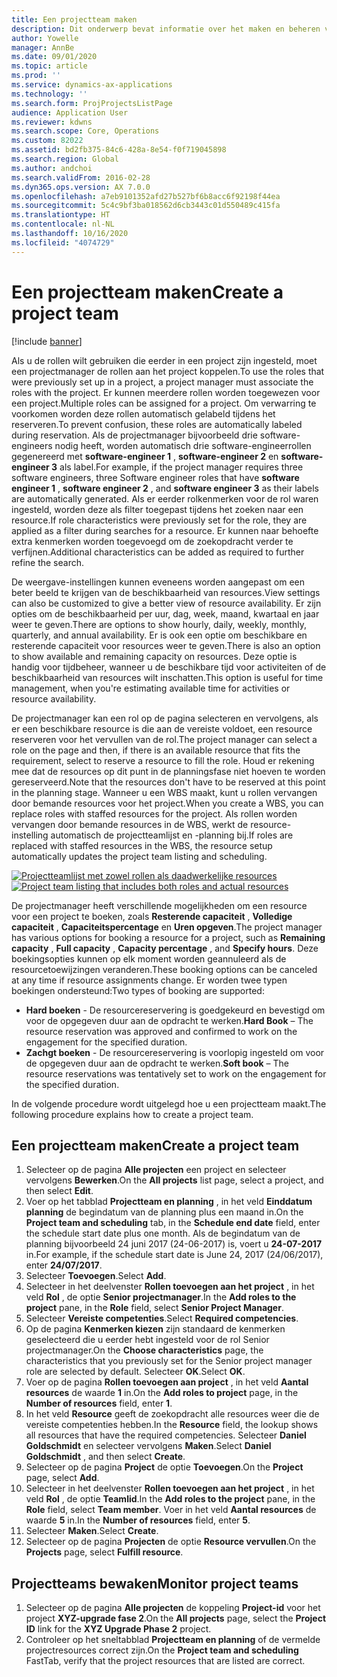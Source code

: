 ```yaml
---
title: Een projectteam maken
description: Dit onderwerp bevat informatie over het maken en beheren van projectteams.
author: Yowelle
manager: AnnBe
ms.date: 09/01/2020
ms.topic: article
ms.prod: ''
ms.service: dynamics-ax-applications
ms.technology: ''
ms.search.form: ProjProjectsListPage
audience: Application User
ms.reviewer: kdwns
ms.search.scope: Core, Operations
ms.custom: 82022
ms.assetid: bd2fb375-84c6-428a-8e54-f0f719045898
ms.search.region: Global
ms.author: andchoi
ms.search.validFrom: 2016-02-28
ms.dyn365.ops.version: AX 7.0.0
ms.openlocfilehash: a7eb9101352afd27b527bf6b8acc6f92198f44ea
ms.sourcegitcommit: 5c4c9bf3ba018562d6cb3443c01d550489c415fa
ms.translationtype: HT
ms.contentlocale: nl-NL
ms.lasthandoff: 10/16/2020
ms.locfileid: "4074729"
---
```

# <a name="create-a-project-team"></a><span data-ttu-id="2a89d-103">Een projectteam maken</span><span class="sxs-lookup"><span data-stu-id="2a89d-103">Create a project team</span></span>

[!include [banner](../includes/banner.md)]

<span data-ttu-id="2a89d-104">Als u de rollen wilt gebruiken die eerder in een project zijn ingesteld, moet een projectmanager de rollen aan het project koppelen.</span><span class="sxs-lookup"><span data-stu-id="2a89d-104">To use the roles that were previously set up in a project, a project manager must associate the roles with the project.</span></span> <span data-ttu-id="2a89d-105">Er kunnen meerdere rollen worden toegewezen voor een project.</span><span class="sxs-lookup"><span data-stu-id="2a89d-105">Multiple roles can be assigned for a project.</span></span> <span data-ttu-id="2a89d-106">Om verwarring te voorkomen worden deze rollen automatisch gelabeld tijdens het reserveren.</span><span class="sxs-lookup"><span data-stu-id="2a89d-106">To prevent confusion, these roles are automatically labeled during reservation.</span></span> <span data-ttu-id="2a89d-107">Als de projectmanager bijvoorbeeld drie software-engineers nodig heeft, worden automatisch drie software-engineerrollen gegenereerd met **software-engineer 1** , **software-engineer 2** en **software-engineer 3** als label.</span><span class="sxs-lookup"><span data-stu-id="2a89d-107">For example, if the project manager requires three software engineers, three Software engineer roles that have **software engineer 1** , **software engineer 2** , and **software engineer 3** as their labels are automatically generated.</span></span> <span data-ttu-id="2a89d-108">Als er eerder rolkenmerken voor de rol waren ingesteld, worden deze als filter toegepast tijdens het zoeken naar een resource.</span><span class="sxs-lookup"><span data-stu-id="2a89d-108">If role characteristics were previously set for the role, they are applied as a filter during searches for a resource.</span></span> <span data-ttu-id="2a89d-109">Er kunnen naar behoefte extra kenmerken worden toegevoegd om de zoekopdracht verder te verfijnen.</span><span class="sxs-lookup"><span data-stu-id="2a89d-109">Additional characteristics can be added as required to further refine the search.</span></span>

<span data-ttu-id="2a89d-110">De weergave-instellingen kunnen eveneens worden aangepast om een beter beeld te krijgen van de beschikbaarheid van resources.</span><span class="sxs-lookup"><span data-stu-id="2a89d-110">View settings can also be customized to give a better view of resource availability.</span></span> <span data-ttu-id="2a89d-111">Er zijn opties om de beschikbaarheid per uur, dag, week, maand, kwartaal en jaar weer te geven.</span><span class="sxs-lookup"><span data-stu-id="2a89d-111">There are options to show hourly, daily, weekly, monthly, quarterly, and annual availability.</span></span> <span data-ttu-id="2a89d-112">Er is ook een optie om beschikbare en resterende capaciteit voor resources weer te geven.</span><span class="sxs-lookup"><span data-stu-id="2a89d-112">There is also an option to show available and remaining capacity on resources.</span></span> <span data-ttu-id="2a89d-113">Deze optie is handig voor tijdbeheer, wanneer u de beschikbare tijd voor activiteiten of de beschikbaarheid van resources wilt inschatten.</span><span class="sxs-lookup"><span data-stu-id="2a89d-113">This option is useful for time management, when you're estimating available time for activities or resource availability.</span></span>

<span data-ttu-id="2a89d-114">De projectmanager kan een rol op de pagina selecteren en vervolgens, als er een beschikbare resource is die aan de vereiste voldoet, een resource reserveren voor het vervullen van de rol.</span><span class="sxs-lookup"><span data-stu-id="2a89d-114">The project manager can select a role on the page and then, if there is an available resource that fits the requirement, select to reserve a resource to fill the role.</span></span> <span data-ttu-id="2a89d-115">Houd er rekening mee dat de resources op dit punt in de planningsfase niet hoeven te worden gereserveerd.</span><span class="sxs-lookup"><span data-stu-id="2a89d-115">Note that the resources don't have to be reserved at this point in the planning stage.</span></span> <span data-ttu-id="2a89d-116">Wanneer u een WBS maakt, kunt u rollen vervangen door bemande resources voor het project.</span><span class="sxs-lookup"><span data-stu-id="2a89d-116">When you create a WBS, you can replace roles with staffed resources for the project.</span></span> <span data-ttu-id="2a89d-117">Als rollen worden vervangen door bemande resources in de WBS, werkt de resource-instelling automatisch de projectteamlijst en -planning bij.</span><span class="sxs-lookup"><span data-stu-id="2a89d-117">If roles are replaced with staffed resources in the WBS, the resource setup automatically updates the project team listing and scheduling.</span></span>

<span data-ttu-id="2a89d-118">[![Projectteamlijst met zowel rollen als daadwerkelijke resources](./media/projectresourcing03-1024x368.jpg)](./media/projectresourcing03.jpg)</span><span class="sxs-lookup"><span data-stu-id="2a89d-118">[![Project team listing that includes both roles and actual resources](./media/projectresourcing03-1024x368.jpg)](./media/projectresourcing03.jpg)</span></span> 

<span data-ttu-id="2a89d-119">De projectmanager heeft verschillende mogelijkheden om een resource voor een project te boeken, zoals **Resterende capaciteit** , **Volledige capaciteit** , **Capaciteitspercentage** en **Uren opgeven**.</span><span class="sxs-lookup"><span data-stu-id="2a89d-119">The project manager has various options for booking a resource for a project, such as **Remaining capacity** , **Full capacity** , **Capacity percentage** , and **Specify hours**.</span></span> <span data-ttu-id="2a89d-120">Deze boekingsopties kunnen op elk moment worden geannuleerd als de resourcetoewijzingen veranderen.</span><span class="sxs-lookup"><span data-stu-id="2a89d-120">These booking options can be canceled at any time if resource assignments change.</span></span> <span data-ttu-id="2a89d-121">Er worden twee typen boekingen ondersteund:</span><span class="sxs-lookup"><span data-stu-id="2a89d-121">Two types of booking are supported:</span></span>

- <span data-ttu-id="2a89d-122">**Hard boeken** - De resourcereservering is goedgekeurd en bevestigd om voor de opgegeven duur aan de opdracht te werken.</span><span class="sxs-lookup"><span data-stu-id="2a89d-122">**Hard Book** – The resource reservation was approved and confirmed to work on the engagement for the specified duration.</span></span>
- <span data-ttu-id="2a89d-123">**Zachgt boeken** - De resourcereservering is voorlopig ingesteld om voor de opgegeven duur aan de opdracht te werken.</span><span class="sxs-lookup"><span data-stu-id="2a89d-123">**Soft book** – The resource reservations was tentatively set to work on the engagement for the specified duration.</span></span>

<span data-ttu-id="2a89d-124">In de volgende procedure wordt uitgelegd hoe u een projectteam maakt.</span><span class="sxs-lookup"><span data-stu-id="2a89d-124">The following procedure explains how to create a project team.</span></span>

## <a name="create-a-project-team"></a><span data-ttu-id="2a89d-125">Een projectteam maken</span><span class="sxs-lookup"><span data-stu-id="2a89d-125">Create a project team</span></span>

1. <span data-ttu-id="2a89d-126">Selecteer op de pagina **Alle projecten** een project en selecteer vervolgens **Bewerken**.</span><span class="sxs-lookup"><span data-stu-id="2a89d-126">On the **All projects** list page, select a project, and then select **Edit**.</span></span>
2. <span data-ttu-id="2a89d-127">Voer op het tabblad **Projectteam en planning** , in het veld **Einddatum planning** de begindatum van de planning plus een maand in.</span><span class="sxs-lookup"><span data-stu-id="2a89d-127">On the **Project team and scheduling** tab, in the **Schedule end date** field, enter the schedule start date plus one month.</span></span> <span data-ttu-id="2a89d-128">Als de begindatum van de planning bijvoorbeeld 24 juni 2017 (24-06-2017) is, voert u **24-07-2017** in.</span><span class="sxs-lookup"><span data-stu-id="2a89d-128">For example, if the schedule start date is June 24, 2017 (24/06/2017), enter **24/07/2017**.</span></span>
3. <span data-ttu-id="2a89d-129">Selecteer **Toevoegen**.</span><span class="sxs-lookup"><span data-stu-id="2a89d-129">Select **Add**.</span></span>
4. <span data-ttu-id="2a89d-130">Selecteer in het deelvenster **Rollen toevoegen aan het project** , in het veld **Rol** , de optie **Senior projectmanager**.</span><span class="sxs-lookup"><span data-stu-id="2a89d-130">In the **Add roles to the project** pane, in the **Role** field, select **Senior Project Manager**.</span></span>
5. <span data-ttu-id="2a89d-131">Selecteer **Vereiste competenties**.</span><span class="sxs-lookup"><span data-stu-id="2a89d-131">Select **Required competencies**.</span></span>
6. <span data-ttu-id="2a89d-132">Op de pagina **Kenmerken kiezen** zijn standaard de kenmerken geselecteerd die u eerder hebt ingesteld voor de rol Senior projectmanager.</span><span class="sxs-lookup"><span data-stu-id="2a89d-132">On the **Choose characteristics** page, the characteristics that you previously set for the Senior project manager role are selected by default.</span></span> <span data-ttu-id="2a89d-133">Selecteer **OK**.</span><span class="sxs-lookup"><span data-stu-id="2a89d-133">Select **OK**.</span></span>
7. <span data-ttu-id="2a89d-134">Voer op de pagina **Rollen toevoegen aan project** , in het veld **Aantal resources** de waarde **1** in.</span><span class="sxs-lookup"><span data-stu-id="2a89d-134">On the **Add roles to project** page, in the **Number of resources** field, enter **1**.</span></span>
8. <span data-ttu-id="2a89d-135">In het veld **Resource** geeft de zoekopdracht alle resources weer die de vereiste competenties hebben.</span><span class="sxs-lookup"><span data-stu-id="2a89d-135">In the **Resource** field, the lookup shows all resources that have the required competencies.</span></span> <span data-ttu-id="2a89d-136">Selecteer **Daniel Goldschmidt** en selecteer vervolgens **Maken**.</span><span class="sxs-lookup"><span data-stu-id="2a89d-136">Select **Daniel Goldschmidt** , and then select **Create**.</span></span>
9. <span data-ttu-id="2a89d-137">Selecteer op de pagina **Project** de optie **Toevoegen**.</span><span class="sxs-lookup"><span data-stu-id="2a89d-137">On the **Project** page, select **Add**.</span></span>
10. <span data-ttu-id="2a89d-138">Selecteer in het deelvenster **Rollen toevoegen aan het project** , in het veld **Rol** , de optie **Teamlid**.</span><span class="sxs-lookup"><span data-stu-id="2a89d-138">In the **Add roles to the project** pane, in the **Role** field, select **Team member**.</span></span> <span data-ttu-id="2a89d-139">Voer in het veld **Aantal resources** de waarde **5** in.</span><span class="sxs-lookup"><span data-stu-id="2a89d-139">In the **Number of resources** field, enter **5**.</span></span>
11. <span data-ttu-id="2a89d-140">Selecteer **Maken**.</span><span class="sxs-lookup"><span data-stu-id="2a89d-140">Select **Create**.</span></span>
12. <span data-ttu-id="2a89d-141">Selecteer op de pagina **Projecten** de optie **Resource vervullen**.</span><span class="sxs-lookup"><span data-stu-id="2a89d-141">On the **Projects** page, select **Fulfill resource**.</span></span>

## <a name="monitor-project-teams"></a><span data-ttu-id="2a89d-142">Projectteams bewaken</span><span class="sxs-lookup"><span data-stu-id="2a89d-142">Monitor project teams</span></span>
1. <span data-ttu-id="2a89d-143">Selecteer op de pagina **Alle projecten** de koppeling **Project-id** voor het project **XYZ-upgrade fase 2**.</span><span class="sxs-lookup"><span data-stu-id="2a89d-143">On the **All projects** page, select the **Project ID** link for the **XYZ Upgrade Phase 2** project.</span></span>
2. <span data-ttu-id="2a89d-144">Controleer op het sneltabblad **Projectteam en planning** of de vermelde projectresources correct zijn.</span><span class="sxs-lookup"><span data-stu-id="2a89d-144">On the **Project team and scheduling** FastTab, verify that the project resources that are listed are correct.</span></span>

